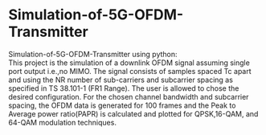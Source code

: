 # Simulation-of-5G-OFDM-Transmitter
Simulation-of-5G-OFDM-Transmitter using python: <br />
This project is the simulation of a downlink OFDM signal assuming single port output i.e.,no MIMO. The signal consists of samples spaced Tc apart and using the NR number of sub-carriers and subcarrier spacing as specified in TS 38.101-1 (FR1 Range). The user is allowed to chose the desired configuration. For the chosen channel bandwidth and subcarrier spacing, the OFDM data is generated for 100 frames and the Peak to Average power ratio(PAPR) is calculated and plotted for QPSK,16-QAM, and 64-QAM modulation techniques.
